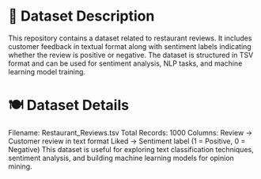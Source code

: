 # 📂 Dataset Description
This repository contains a dataset related to restaurant reviews. It includes customer feedback in textual format along with sentiment labels indicating whether the review is positive or negative. The dataset is structured in TSV format and can be used for sentiment analysis, NLP tasks, and machine learning model training.

# 🍽️ Dataset Details

Filename: Restaurant_Reviews.tsv
Total Records: 1000
Columns:
Review → Customer review in text format
Liked → Sentiment label (1 = Positive, 0 = Negative)
This dataset is useful for exploring text classification techniques, sentiment analysis, and building machine learning models for opinion mining.
